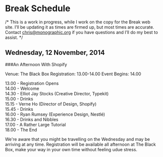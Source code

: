 Break Schedule
==============

/* This is a work in progress, while I work on the copy for the Break web site. I’ll be updating it as times are firmed up, but most times are accurate. Contact chris@monographic.org if you have questions and I’ll do my best to assist. */


Wednesday, 12 November, 2014
----------------------------

###An Afternoon With Shopify

Venue: The Black Box
Registration: 13.00-14.00
Event Begins: 14.00

13.00 - Registration Opens  
14.00 - Welcome  
14.30 - Elliot Jay Stocks (Creative Director, Typekit)  
15.00 - Drinks  
15.15 - Verne Ho (Director of Design, Shopify)  
15.45 - Drinks  
16.00 - Ryan Rumsey (Experience Design, Nestlé)  
16.30 - Drinks and Nibbles  
17.00 - A Rather Large Tutorial  
18.00 - The End  

We're aware that you might be travelling on the Wednesday and may be arriving at any time. Registration will be available all afternoon at The Black Box, make your way in your own time without feeling udue stress.
